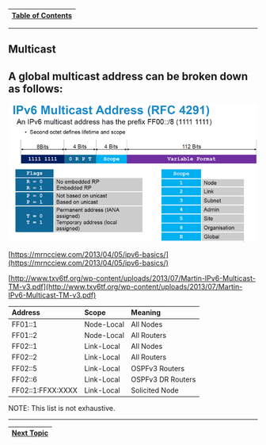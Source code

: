 |[Table of Contents](/00-Table-of-Contents.md)|
|---|

---

## Multicast

## A global multicast address can be broken down as follows:

![](/assets/ipv6multicast.png)

[https://mrncciew.com/2013/04/05/ipv6-basics/](https://mrncciew.com/2013/04/05/ipv6-basics/)

[http://www.txv6tf.org/wp-content/uploads/2013/07/Martin-IPv6-Multicast-TM-v3.pdf](http://www.txv6tf.org/wp-content/uploads/2013/07/Martin-IPv6-Multicast-TM-v3.pdf)

| Address | Scope | Meaning |
| :--- | :--- | :--- |
| FF01::1 | Node-Local | All Nodes |
| FF01::2 | Node-Local | All Routers |
| FF02::1 | Link-Local | All Nodes |
| FF02::2 | Link-Local | All Routers |
| FF02::5 | Link-Local | OSPFv3 Routers |
| FF02::6 | Link-Local | OSPFv3 DR Routers |
| FF02::1:FFXX:XXXX | Link-Local | Solicited Node |

NOTE: This list is not exhaustive.

---

|[Next Topic](/05-osi-layer-3/anycast.md)|
|---|
